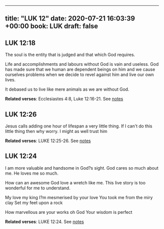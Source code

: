 
---
title: "LUK 12"
date: 2020-07-21 16:03:39 +00:00
book: LUK
draft: false
---

## LUK 12:18

The soul is the entity that is judged and that which God requires. 

Life and accomplishments and labours without God is vain and useless. God has made sure that we human are dependent beings on him and we cause ourselves problems when we decide to revel against him and live our own lives.

It debased us to live like mere animals as we are without God.

**Related verses**: Ecclesiastes 4:8, Luke 12:16-21. See [notes](https://my.bible.com/notes/3478683761515422124)


## LUK 12:26

Jesus calls adding one hour of lifespan a very little thing. If I can't do this little thing then why worry. I might as well trust him

**Related verses**: LUKE 12:25-26. See [notes](https://my.bible.com/notes/3212497358789795954)


## LUK 12:24

I am more valuable and handsome in God?s sight. God cares so much about me. He loves me so much.

How can an awesome God love a wretch like me. This live story is too wonderful for me to understand.


My love my king
I?m mesmerised by your love
You took me from the miry clay
Set my feet upon a rock

How marvellous are your works oh God
Your wisdom is perfect

**Related verses**: LUKE 12:24. See [notes](https://my.bible.com/notes/3211921911731445974)

